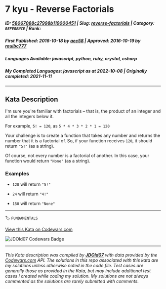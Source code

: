 # 7 kyu - Reverse Factorials

##### **ID**: [58067088c27998b119000451](https://www.codewars.com/kata/58067088c27998b119000451) | **Slug**: [reverse-factorials](https://www.codewars.com/kata/58067088c27998b119000451) | **Category**: `REFERENCE` | **Rank**: <span style="color:white">7 kyu</span>

##### **First Published**: 2016-10-18 ***by*** [aec58](https://www.codewars.com/users/aec58) | **Approved**: 2016-10-19 ***by*** [raulbc777](https://www.codewars.com/users/raulbc777)

##### **Languages Available**: javascript, python, ruby, crystal, csharp

##### **My Completed Languages**: javascript ***as at*** 2022-10-08 | **Originally completed**: 2021-11-11

---

## Kata Description


I'm sure you're familiar with factorials – that is, the product of an integer and all the integers below it. 



For example, `5! = 120`, as `5 * 4 * 3 * 2 * 1 = 120`



Your challenge is to create a function that takes any number and returns the number that it is a factorial of. So, if your function receives `120`, it should return `"5!"` (as a string).



Of course, not every number is a factorial of another. In this case, your function would return `"None"` (as a string).



### Examples



* `120` will return `"5!"`

* `24` will return `"4!"`

* `150` will return `"None"`

---


🏷 `FUNDAMENTALS`


[View this Kata on Codewars.com](https://www.codewars.com/kata/58067088c27998b119000451)

![](https://www.codewars.com/users/jdold07/badges/large "JDOld07 Codewars Badge")

---

###### *This Kata description was compiled by [**JDOld07**](https://tpstech.dev) with data provided by the [Codewars.com](https://www.codewars.com) API.  The solutions in this repo associated with this kata are my solutions unless otherwise noted in the code file.  Test cases are generally those as provided in the Kata, but may include additional test cases I created while coding my solution.  My solutions are not always commented as the solutions are rarely submitted with comments.*
